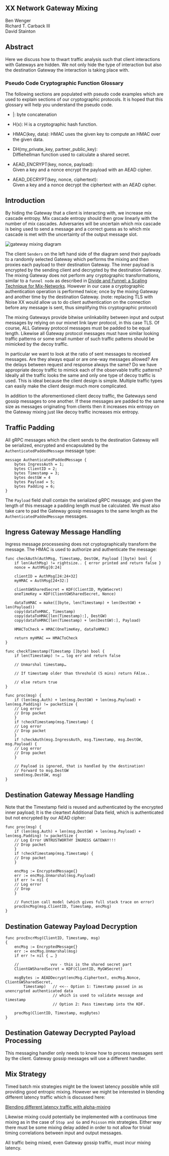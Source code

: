 ## XX Network Gateway Mixing

Ben Wenger  
Richard T. Carback III  
David Stainton  

## Abstract

Here we discuss how to thwart traffic analysis such that
client interactions with Gateways are hidden. We not only
hide the type of interaction but also the destination
Gateway the interaction is taking place with.

### Pseudo Code Cryptographic Function Glossary

The following sections are populated with pseudo code examples which
are used to explain sections of our cryptographic protocols. It is
hoped that this glossary will help you understand the pseudo code.

* |: byte concatenation

* H(x): H is a cryptographic hash function.

* HMAC(key, data): HMAC uses the given key to compute an HMAC over the given data.

* DH(my_private_key, partner_public_key):  
  Diffiehellman function used to calculate a shared secret.

* AEAD_ENCRYPT(key, nonce, payload):  
  Given a key and a nonce encrypt the payload with an AEAD cipher.

* AEAD_DECRYPT(key, nonce, ciphertext):  
  Given a key and a nonce decrypt the ciphertext with an AEAD cipher.

## Introduction

By hiding the Gateway that a client is interacting with, we increase
mix cascade entropy. Mix cascade entropy should then grow linearly
with the number of mix cascades. Adversaries will be uncertain which
mix cascade is being used to send a message and a correct guess as to
which mix cascade is met with the uncertainty of the output message
slot.

![gateway mixing diagram](images/gateway_mixing.png)

The client `Senders` on the left hand side of the diagram send their
payloads to a randomly selected Gateway which performs the mixing and
then proxies each payload to their destination Gateway. The inner
payload is encrypted by the sending client and decrypted by the
destination Gateway. The mixing Gateway does not perform any
cryptographic transformations, similar to a `funnel node` as described
in [Divide and Funnel: a Scaling Technique for
Mix-Networks](https://eprint.iacr.org/2021/1685.pdf).  However in our
case a cryptographic authentication operation is performed twice; once
by the mixing Gateway and another time by the destination
Gateway. (note: replacing TLS with Noise XX would allow us to do
client authentication on the connection before any message is sent, thus
simplifying this cryptographic protocol)

The mixing Gateways provide bitwise unlinkability between input and
output messages by relying on our mixnet link layer protocol, in this case
TLS. Of course, ALL Gateway protocol messages must be padded to be
equal length. Likewise all Gateway protocol messages must have similar
looking traffic patterns or some small number of such traffic patterns
should be mimicked by the decoy traffic.

In particular we want to look at the ratio of sent messages to
received messages. Are they always equal or are one-way messages
allowed? Are the delays between request and response always the same?
Do we have appropriate decoy traffic to mimick each of the observable
traffic patterns? Ideally all the traffic looks the same and only one
type of decoy traffic is used. This is ideal because the client design
is simple. Multiple traffic types can easily make the client design
much more complicated.

In addition to the aforementioned client decoy traffic, the Gateways
send gossip messages to one another. If these messages are
padded to the same size as messages originating from clients then it
increases mix entropy on the Gateway mixing just like decoy traffic
increases mix entropy.

## Traffic Padding

All gRPC messages which the client sends to the destination Gateway
will be serialized, encrypted and encapsulated by the
`AuthenticatedPaddedMessage` message type:

```
message AuthenticatedPaddedMessage {
	bytes IngressAuth = 1;
	bytes ClientID = 2;
	bytes Timestamp = 3;
	bytes destGW = 4
	bytes Payload = 5;
	bytes Padding = 6;
}
```

The `Payload` field shall contain the serialized gRPC message; and given
the length of this message a padding length must be calculated. We must
also take care to pad the Gateway gossip messages to the same length
as the `AuthenticatedPaddedMessage` messages.

## Ingress Gateway Message Handling

Ingress message processesing does not cryptographically transform the message.
The HMAC is used to authorize and authenticate the message:

```
func checkAuth(AuthMsg, Timestamp, DestGW, Payload []byte) bool {
	if len(AuthMsg) != rightsize.. { error printed and return false }
	nonce = AuthMsg[0:24]

	clientID = AuthMsg[24:24+32]
	myHMAC = AuthMsg[24+32:]

	clientGWSharedSecret = KDF(ClientID, MyGWSecret)
	oneTimeKey = KDF(ClientGWSharedSecret, Nonce)

	dataToHMAC = make([]byte, len(Timestamp) + len(DestGW) + len(Payload)) 
	copy(dataToHMAC, Timestamp)
	copy(dataToHMAC[len(Timestamp):], DestGW)
	copy(dataToHMAC[len(Timestamp) + len(DestGW):], Payload)
 
	HMACToCheck = HMAC(OneTimeKey, dataToHMAC) 

	return myHMAC == HMACToCheck
}

func checkTimestamp(Timestamp []byte) bool {
	if len(Timestamp) != … log err and return false

	// Unmarshal timestamp…

	// If timestamp older than threshold (5 mins) return FAlse..

	// else return true
}

func proc(msg) {
	if (len(msg.Auth) + len(msg.DestGW) + len(msg.Payload) + len(msg.Padding) != packetSize { 
	// Log error
    // Drop packet
	}
	if !checkTimestamp(msg.Timestamp) {
	// Log error
    // Drop packet
	}
	if !checkAuth(msg.IngressAuth, msg.Timestamp, msg.DestGW, msg.Payload) {
	// Log error
	// Drop packet
	}

	// Payload is ignored, that is handled by the destination!
	// Forward to msg.DestGW
	send(msg.DestGW, msg)
}
```

## Destination Gateway Message Handling

Note that the Timestamp field is reused and authenticated by the
encrypted inner payload; It is the cleartext Additional Data field,
which is authenticated but not encrypted by our AEAD cipher:

```
func proc(msg) {
	if (len(msg.Auth) + len(msg.DestGW) + len(msg.Payload) + len(msg.Padding) != packetSize { 
	// Log Error UNTRUSTWORTHY INGRESS GATEWAY!!!
	// Drop packet
	}
	if !checkTimestamp(msg.Timestamp) {
	// Drop packet
	}

	encMsg := EncryptedMessage{}
	err := encMsg.Unmarshal(msg.Payload)
	if err != nil {
	// Log error
	// Drop
	}

	// Function call model (which gives full stack trace on error)
	procEncMsg(msg.ClientID, Timestamp, encMsg)
}
```

## Destination Gateway Payload Decryption

```
func procEncrMsg(ClientID, Timestamp, msg)
{
	encMsg := EncryptedMessage{}
	err := encMsg.Unmarshal(msg)
	if err != nil { … } 

	//              vvv - this is the shared secret part
	ClientGWSharedSecret = KDF(ClientID, MyGWSecret)

	msgBytes := AEADDecrypt(encMsg.Ciphertext, encMsg.Nonce, ClientGWSharedSecret, 
		Timestamp)   // <<-- Option 1: Timestamp passed in as unencrypted authenticated data 
                     // which is used to validate message and timestamp
					 // Option 2: Pass timestamp into the KDF. 

	procMsg(ClientID, Timestamp, msgBytes)
}
```

## Destination Gateway Decrypted Payload Processing

This messaging handler only needs to know how to process messages
sent by the client. Gateway gossip messages will use a different handler.

## Mix Strategy

Timed batch mix strategies might be the lowest latency possible while still
providing good entropic mixing. However we might be interested in blending
different latency traffic which is discussed here:

[Blending different latency traffic with alpha-mixing](https://www.freehaven.net/doc/alpha-mixing/alpha-mixing.pdf)

Likewise mixing could potentially be implemented with a continuous
time mixing as in the case of `Stop and Go` and `Poisson` mix
strategies. Either way there must be some mixing delay added in order
to not allow for trivial timing correlations between input and output
messages.

All traffic being mixed, even Gateway gossip traffic, must incur mixing latency.

